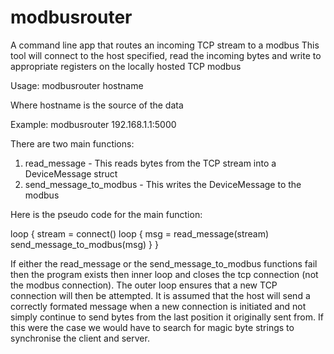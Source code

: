 # modbusrouter
A command line app that routes an incoming TCP stream to a modbus
This tool will connect to the host specified, read the incoming bytes and write to appropriate registers on the locally hosted TCP modbus

Usage: modbusrouter hostname

Where hostname is the source of the data

Example: modbusrouter 192.168.1.1:5000

There are two main functions:
1. read_message - This reads bytes from the TCP stream into a DeviceMessage struct
2. send_message_to_modbus - This writes the DeviceMessage to the modbus

Here is the pseudo code for the main function:

loop {
    stream = connect()
    loop {
        msg = read_message(stream)
        send_message_to_modbus(msg)
    }
}

If either the read_message or the send_message_to_modbus functions fail then the program exists then inner loop and closes the tcp connection (not the modbus connection). The outer loop ensures that a new TCP connection will then be attempted. It is assumed that the host will send a correctly formated message when a new connection is initiated and not simply continue to send bytes from the last position it originally sent from. If this were the case we would have to search for magic byte strings to synchronise the client and server.



